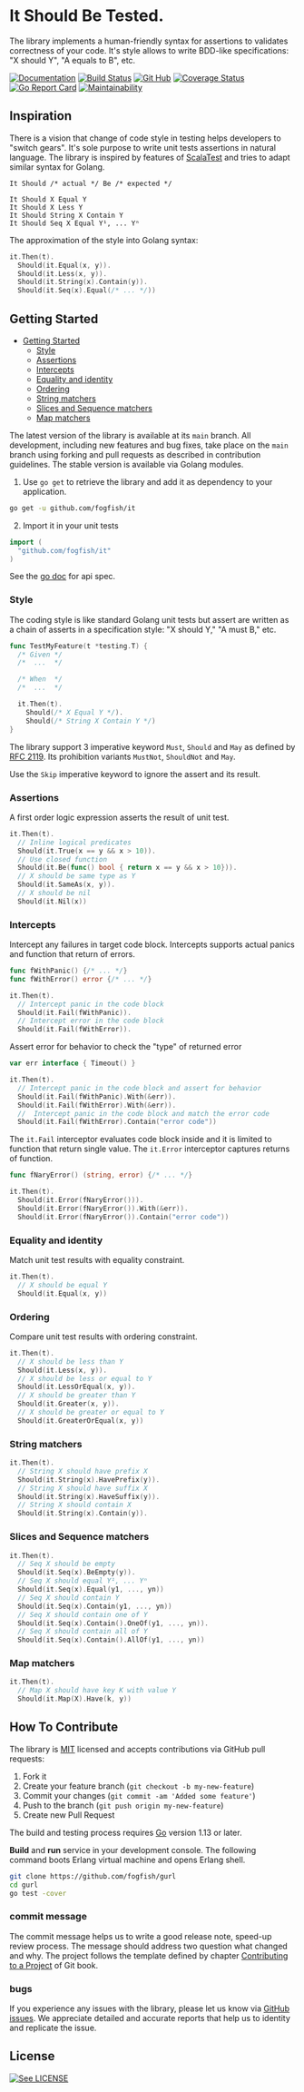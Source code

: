 # It Should Be Tested.

The library implements a human-friendly syntax for assertions to validates correctness of your code. It's style allows to write BDD-like specifications: "X should Y", "A equals to B", etc.

[![Documentation](https://pkg.go.dev/badge/github.com/fogfish/it)](https://pkg.go.dev/github.com/fogfish/it)
[![Build Status](https://github.com/fogfish/it/workflows/build/badge.svg)](https://github.com/fogfish/it/actions/)
[![Git Hub](https://img.shields.io/github/last-commit/fogfish/it.svg)](http://travis-ci.org/fogfish/it)
[![Coverage Status](https://coveralls.io/repos/github/fogfish/it/badge.svg?branch=master)](https://coveralls.io/github/fogfish/it?branch=master)
[![Go Report Card](https://goreportcard.com/badge/github.com/fogfish/it)](https://goreportcard.com/report/github.com/fogfish/it)
[![Maintainability](https://api.codeclimate.com/v1/badges/d685a9d909983da3d2da/maintainability)](https://codeclimate.com/github/fogfish/it/maintainability)


## Inspiration

There is a vision that change of code style in testing helps developers to "switch gears". It's sole purpose to write unit tests assertions in natural language. The library is inspired by features of [ScalaTest](http://www.scalatest.org) and tries to adapt similar syntax for Golang. 

```
It Should /* actual */ Be /* expected */

It Should X Equal Y
It Should X Less Y
It Should String X Contain Y
It Should Seq X Equal Y¹, ... Yⁿ
```

The approximation of the style into Golang syntax:

```go
it.Then(t).
  Should(it.Equal(x, y)).
  Should(it.Less(x, y)).
  Should(it.String(x).Contain(y)).
  Should(it.Seq(x).Equal(/* ... */))
```

## Getting Started

- [Getting Started](#getting-started)
  - [Style](#style)
  - [Assertions](#assertions)
  - [Intercepts](#intercepts)
  - [Equality and identity](#equality-and-identity)
  - [Ordering](#ordering)
  - [String matchers](#string-matchers)
  - [Slices and Sequence matchers](#slices-and-sequence-matchers)
  - [Map matchers](#map-matchers)

The latest version of the library is available at its `main` branch. All development, including new features and bug fixes, take place on the `main` branch using forking and pull requests as described in contribution guidelines. The stable version is available via Golang modules.

1. Use `go get` to retrieve the library and add it as dependency to your application.

```bash
go get -u github.com/fogfish/it
```

2. Import it in your unit tests

```go
import (
  "github.com/fogfish/it"
)
```

See the [go doc](http://godoc.org/github.com/fogfish/it) for api spec.


### Style

The coding style is like standard Golang unit tests but assert are written as a chain of asserts in a specification style: "X should Y," "A must B," etc.

```go
func TestMyFeature(t *testing.T) {
  /* Given */
  /*  ...  */

  /* When  */
  /*  ...  */

  it.Then(t).
    Should(/* X Equal Y */).
    Should(/* String X Contain Y */)
}
```

The library support 3 imperative keyword `Must`, `Should` and `May` as defined by [RFC 2119](https://www.ietf.org/rfc/rfc2119.txt). Its prohibition variants `MustNot`, `ShouldNot` and `May`. 

Use the `Skip` imperative keyword to ignore the assert and its result.


### Assertions

A first order logic expression asserts the result of unit test.

```go
it.Then(t).
  // Inline logical predicates
  Should(it.True(x == y && x > 10)).
  // Use closed function
  Should(it.Be(func() bool { return x == y && x > 10})).
  // X should be same type as Y
  Should(it.SameAs(x, y)).
  // X should be nil
  Should(it.Nil(x))
```


### Intercepts

Intercept any failures in target code block. Intercepts supports actual panics and function that return of errors.

```go
func fWithPanic() {/* ... */}
func fWithError() error {/* ... */}

it.Then(t).
  // Intercept panic in the code block
  Should(it.Fail(fWithPanic)).
  // Intercept error in the code block
  Should(it.Fail(fWithError)).
```

Assert error for behavior to check the "type" of returned error

```go
var err interface { Timeout() }

it.Then(t).
  // Intercept panic in the code block and assert for behavior
  Should(it.Fail(fWithPanic).With(&err)).
  Should(it.Fail(fWithError).With(&err)).
  //  Intercept panic in the code block and match the error code
  Should(it.Fail(fWithError).Contain("error code"))
```

The `it.Fail` interceptor evaluates code block inside and it is limited to function that return single value. The `it.Error` interceptor captures returns of function.   

```go
func fNaryError() (string, error) {/* ... */}

it.Then(t).
  Should(it.Error(fNaryError())).
  Should(it.Error(fNaryError()).With(&err)).
  Should(it.Error(fNaryError()).Contain("error code"))
```


### Equality and identity

Match unit test results with equality constraint.

```go
it.Then(t).
  // X should be equal Y
  Should(it.Equal(x, y))
```

### Ordering

Compare unit test results with ordering constraint.

```go
it.Then(t).
  // X should be less than Y
  Should(it.Less(x, y)).
  // X should be less or equal to Y
  Should(it.LessOrEqual(x, y)).
  // X should be greater than Y
  Should(it.Greater(x, y)).
  // X should be greater or equal to Y
  Should(it.GreaterOrEqual(x, y)) 
```


### String matchers

```go
it.Then(t).
  // String X should have prefix X
  Should(it.String(x).HavePrefix(y)).
  // String X should have suffix X
  Should(it.String(x).HaveSuffix(y)).
  // String X should contain X
  Should(it.String(x).Contain(y)).
```

### Slices and Sequence matchers

```go
it.Then(t).
  // Seq X should be empty
  Should(it.Seq(x).BeEmpty(y)).
  // Seq X should equal Y¹, ... Yⁿ
  Should(it.Seq(x).Equal(y1, ..., yn))
  // Seq X should contain Y
  Should(it.Seq(x).Contain(y1, ..., yn))
  // Seq X should contain one of Y
  Should(it.Seq(x).Contain().OneOf(y1, ..., yn)).
  // Seq X should contain all of Y
  Should(it.Seq(x).Contain().AllOf(y1, ..., yn))
```


### Map matchers

```go
it.Then(t).
  // Map X should have key K with value Y
  Should(it.Map(X).Have(k, y)) 
```


## How To Contribute

The library is [MIT](LICENSE) licensed and accepts contributions via GitHub pull requests:

1. Fork it
2. Create your feature branch (`git checkout -b my-new-feature`)
3. Commit your changes (`git commit -am 'Added some feature'`)
4. Push to the branch (`git push origin my-new-feature`)
5. Create new Pull Request


The build and testing process requires [Go](https://golang.org) version 1.13 or later.

**Build** and **run** service in your development console. The following command boots Erlang virtual machine and opens Erlang shell.

```bash
git clone https://github.com/fogfish/gurl
cd gurl
go test -cover
```

### commit message

The commit message helps us to write a good release note, speed-up review process. The message should address two question what changed and why. The project follows the template defined by chapter [Contributing to a Project](http://git-scm.com/book/ch5-2.html) of Git book.

### bugs

If you experience any issues with the library, please let us know via [GitHub issues](https://github.com/fogfish/it/issue). We appreciate detailed and accurate reports that help us to identity and replicate the issue. 

## License

[![See LICENSE](https://img.shields.io/github/license/fogfish/it.svg?style=for-the-badge)](LICENSE)
